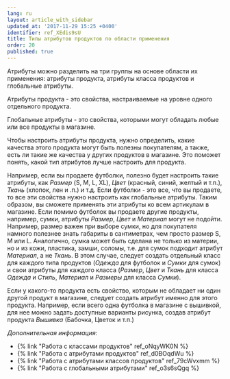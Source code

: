 ```yaml
---
lang: ru
layout: article_with_sidebar
updated_at: '2017-11-29 15:25 +0400'
identifier: ref_XEdis9sU
title: Типы атрибутов продуктов по области применения
order: 20
published: true
---
```

Атрибуты можно разделить на три группы на основе области их применения: атрибуты продукта, атрибуты класса продуктов и глобальные атрибуты. 

Атрибуты продукта - это свойства, настраиваемые на уровне одного отдельного продукта.

Глобальные атрибуты - это свойства, которыми могут обладать любые или все продукты в магазине. 

Чтобы настроить атрибуты продукта, нужно определить, какие качества этого продукта могут быть полезны покупателям, а также, есть ли такие же качества у других продуктов в магазине. Это поможет понять, какой тип атрибутов лучше настроить для продукта. 

Например, если вы продаете футболки, полезно будет настроить такие атрибуты, как _Размер_ (S, M, L, XL), _Цвет_ (красный, синий, желтый и т.п.), _Ткань_ (хлопок, лен и .п.) и т.д. Если футболки - это все, что вы продаете, то все эти свойства нужно настроить как глобальные атрибуты. Таким образом, вы сможете применять эти атрибуты ко всем артикулам в магазине. Если помимо футболок вы продаете другие продукты, например, сумки, атрибуты _Размер_, _Цвет_ и _Материал_ могут не подойти. Например, размер важен при выборе сумки, но для покупателя намного полезнее знать габариты в сантиметрах, чем просто размер S, M или L. Аналогично, сумка может быть сделана не только из материи, но и из кожи, пластика, замши, соломы, т.е. для сумок подходит атрибут _Материал_, а не _Ткань_. В этом случае, следует создать отдельный класс для каждого типа продуктов (_Одежда_ для футболок и _Сумки_ для сумок) и свои атрибуты для каждого класса (_Размер_, _Цвет_ и _Ткань_ для класса _Одежда_ и _Стиль_, _Материал_ и _Размеры_ для класса _Сумки_).

Если у какого-то продукта есть свойство, которым не обладает ни один другой продукт в магазине, следует создать атрибут именно для этого продукта. Например, если всего одна футболка в магазине с вышивкой, для нее можно задать доступные варианты рисунка, создав атрибут продукта _Вышивка_ (Бабочка, Цветок и т.п.)

_Дополнительная информация:_

*   {% link "Работа с классами продуктов" ref_oNqyWK0N %}
*   {% link "Работа с атрибутами продуктов" ref_d0BOqdWu %}
*   {% link "Работа с атрибутами классов продуктов" ref_79cWvxmm %}
*   {% link "Работа с глобальными атрибутами" ref_o3s6sQgq %}